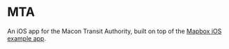 MTA
===

An iOS app for the Macon Transit Authority, built on top of the [Mapbox
iOS example app](https://github.com/mapbox/mapbox-ios-example).

